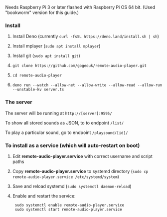 Needs Raspberry Pi 3 or later flashed with Raspberry Pi OS 64 bit. (Used "bookworm" version for this guide.)

### Install

1. Install Deno (currently `curl -fsSL https://deno.land/install.sh | sh`)
2. Install mplayer (`sudo apt install mplayer`)
3. Install git (`sudo apt install git`)

4. `git clone https://github.com/gogeouk/remote-audio-player.git`
5. `cd remote-audio-player`
6. `deno run --watch --allow-net --allow-write --allow-read --allow-run --unstable-kv server.ts`

### The server
The server will be running at `http://[server]:9595/`

To show all stored sounds as JSON, to to endpoint `/list/`

To play a particular sound, go to endpoint `/playsound/[id]/`

### To install as a service (which will auto-restart on boot)

1. Edit **remote-audio-player.service** with correct username and script paths
2. Copy **remote-audio-player.service** to systemd directory (`sudo cp remote-audio-player.service /etc/systemd/system`)
3. Save and reload systemd (`sudo systemctl daemon-reload`)
4. Enable and restart the service:

        sudo systemctl enable remote-audio-player.service
        sudo systemctl start remote-audio-player.service
